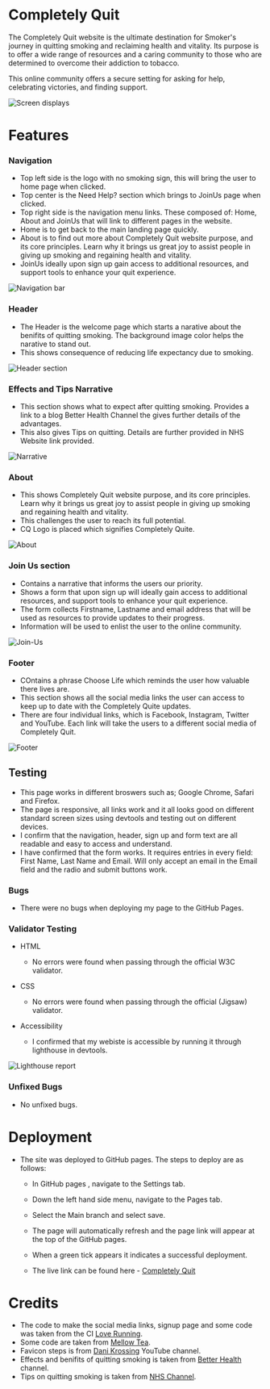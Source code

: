 # Completely Quit

The Completely Quit website is the ultimate destination for Smoker's journey in quitting smoking and reclaiming health and vitality. Its purpose is to offer a wide range of resources and a caring community to those who are determined to overcome their addiction to tobacco.

This online community offers a secure setting for asking for help, celebrating victories, and finding support.


![Screen displays](readme-assets/screen-responsive.png)

# Features

### Navigation

* Top left side is the logo with no smoking sign, this will bring the user to home page when clicked.
* Top center is the Need Help? section which brings to JoinUs page when clicked.
* Top right side is the navigation menu links. These composed of: Home, About and JoinUs that will link to different pages in the website.
* Home is to get back to the main landing page quickly.
* About is to find out more about Completely Quit website purpose, and its core principles. Learn why it brings us great joy to assist people in giving up smoking and regaining health and vitality.
* JoinUs ideally upon sign up gain access to additional resources, and support tools to enhance your quit experience.

![Navigation bar](readme-assets/navigation.png)

### Header

* The Header is the welcome page which starts a narative about the benifits of quitting smoking. The background image color helps the narative to stand out.
* This shows consequence of reducing life expectancy due to smoking.

![Header section](readme-assets/header-welcome.png)

### Effects and Tips Narrative

* This section shows what to expect after quitting smoking. Provides a link to a blog Better Health Channel the gives further details of the advantages.
* This also gives Tips on quitting. Details are further provided in NHS Website link provided.

![Narrative](readme-assets/effect-tips.png)

### About

* This shows Completely Quit website purpose, and its core principles. Learn why it brings us great joy to assist people in giving up smoking and regaining health and vitality.
* This challenges the user to reach its full potential.
* CQ Logo is placed which signifies Completely Quite.

![About](readme-assets/about.png)

### Join Us section

* Contains a narrative that informs the users our priority.
* Shows a form that upon sign up will ideally gain access to additional resources, and support tools to enhance your quit experience.
* The form collects Firstname, Lastname and email address that will be used as resources to provide updates to their progress.
* Information will be used to enlist the user to the online community.

![Join-Us](readme-assets/joinus.png)

### Footer

* COntains a phrase Choose Life which reminds the user how valuable there lives are.
* This section shows all the social media links the user can access to keep up to date with the Completely Quite updates.
* There are four individual links, which is Facebook, Instagram, Twitter and YouTube. Each link will take the users to a different social media of Completely Quit.

![Footer](readme-assets/footer.png)

## Testing 

* This page works in different broswers such as; Google Chrome, Safari and Firefox.
* The page is responsive, all links work and it all looks good on different standard screen sizes using devtools and testing out on different devices.
* I confirm that the navigation, header, sign up and form text are all readable and easy to access and understand.
* I have confirmed that the form works. It requires entries in every field: First Name, Last Name and Email. Will only accept an email in the Email field and the radio and submit buttons work.

### Bugs

* There were no bugs when deploying my page to the GitHub Pages.

### Validator Testing

* HTML
    * No errors were found when passing through the official W3C validator.
  
* CSS 
    * No errors were found when passing through the official (Jigsaw) validator.

* Accessibility
    * I confirmed that my webiste is accessible by running it through lighthouse in devtools.

![Lighthouse report](readme-assets/lighthouse-validation.png)

### Unfixed Bugs

* No unfixed bugs.

# Deployment

* The site was deployed to GitHub pages. The steps to deploy are as follows:
    * In GitHub pages , navigate to the Settings tab.
    * Down the left hand side menu, navigate to the Pages tab.
    * Select the Main branch and select save.
    * The page will automatically refresh and the page link will appear at the top of the GitHub pages.
    * When a green tick appears it indicates a successful deployment.


  * The live link can be found here - [Completely Quit](https://gnaces.github.io/Project-1/index.html)


# Credits

* The code to make the social media links, signup page and some code was taken from the CI [Love Running](https://gnaces.github.io/Love-Running-Project/).
* Some code are taken from [Mellow Tea](https://mikacodez.github.io/mellowte/).
* Favicon steps is from [Dani Krossing](https://www.youtube.com/@Dani_Krossing) YouTube channel.
* Effects and benifits of quitting smoking is taken from [Better Health](https://www.betterhealth.vic.gov.au/health/healthyliving/What-to-expect-when-you-quit-smoking)  channel.
* Tips on quitting smoking is taken from [NHS Channel](https://www.nhs.uk/better-health/quit-smoking/?WT.mc_ID=MarchPPC&gad_source=1&gclid=Cj0KCQjwqpSwBhClARIsADlZ_TkBs4w26RWlR_9KGRipL_UQcYAwHCF4s_38DyRfXqF-QcJ_r3kIoKEaAjbCEALw_wcB&gclsrc=aw.ds).
